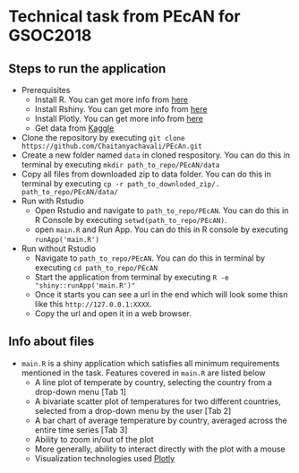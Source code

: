 # Technical task from PEcAN for GSOC2018

## Steps to run the application
* Prerequisites 
  * Install R. You can get more info from [here](https://cran.r-project.org/doc/manuals/r-release/R-admin.html)
  * Install Rshiny. You can get more info from [here](https://shiny.rstudio.com/)
  * Install Plotly. You can get more info from [here](https://plot.ly/)
  * Get data from [Kaggle](https://www.kaggle.com/berkeleyearth/climate-change-earth-surface-temperature-data)
* Clone the repository by executing `git clone https://github.com/Chaitanyachavali/PEcAn.git`
* Create a new folder named `data` in cloned respository. You can do this in terminal by executing `mkdir path_to_repo/PEcAN/data`
* Copy all files from downloaded zip to data folder. You can do this in terminal by executing `cp -r path_to_downloded_zip/. path_to_repo/PEcAN/data/`
* Run with Rstudio
  * Open Rstudio and navigate to `path_to_repo/PEcAN`. You can do this in R Console by executing `setwd(path_to_repo/PEcAN)`.
  * open `main.R` and Run App. You can do this in R console by executing `runApp('main.R')`
* Run without Rstudio
  * Navigate to `path_to_repo/PEcAN`. You can do this in terminal by executing `cd path_to_repo/PEcAN`
  * Start the application from terminal by executing `R -e "shiny::runApp('main.R')"`
  * Once it starts you can see a url in the end which will look some thisn like this `http://127.0.0.1:XXXX`.
  * Copy the url and open it in a web browser.
  
## Info about files
* `main.R` is a shiny application which satisfies all minimum requirements mentioned in the task. Features covered in `main.R` are listed below
  * A line plot of temperate by country, selecting the country from a drop-down menu [Tab 1]
  * A bivariate scatter plot of temperatures for two different countries, selected from a drop-down menu by the user [Tab 2]
  * A bar chart of average temperature by country, averaged across the entire time series [Tab 3]
  * Ability to zoom in/out of the plot
  * More generally, ability to interact directly with the plot with a mouse 
  * Visualization technologies used [Plotly](https://plot.ly/)